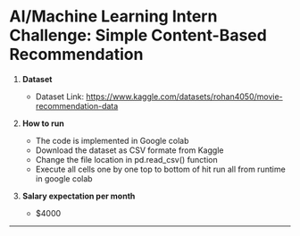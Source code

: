 # AI/Machine Learning Intern Challenge: Simple Content-Based Recommendation

1. **Dataset**  
   - Dataset Link: https://www.kaggle.com/datasets/rohan4050/movie-recommendation-data

2. **How to run**
   - The code is implemented in Google colab
   - Download the dataset as CSV formate from Kaggle
   - Change the file location in pd.read_csv() function
   - Execute all cells one by one top to bottom of hit run all from runtime in google colab
  
3. **Salary expectation per month**
   - $4000
---
